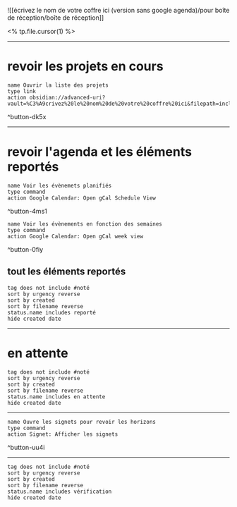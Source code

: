 

![[écrivez le nom de votre coffre ici (version sans google agenda)/pour boîte de réception/boîte de réception]]





<% tp.file.cursor(1) %>
___
# revoir les projets en cours
```button
name Ouvrir la liste des projets
type link
action obsidian://advanced-uri?vault=%C3%A9crivez%20le%20nom%20de%20votre%20coffre%20ici&filepath=inclus%252Fmes%2520projets.md
```
^button-dk5x
___
# revoir l'agenda et les éléments reportés

```button
name Voir les évènemets planifiés
type command
action Google Calendar: Open gCal Schedule View
```
^button-4ms1
```button
name Voir les évènements en fonction des semaines
type command
action Google Calendar: Open gCal week view
```
^button-0fiy
## tout les éléments reportés
```tasks
tag does not include #noté 
sort by urgency reverse
sort by created 
sort by filename reverse
status.name includes reporté
hide created date
```
___
# en attente
```tasks
tag does not include #noté 
sort by urgency reverse
sort by created 
sort by filename reverse
status.name includes en attente
hide created date
```
___
```button
name Ouvre les signets pour revoir les horizons
type command
action Signet: Afficher les signets
```
^button-uu4i
___
```tasks
tag does not include #noté 
sort by urgency reverse
sort by created 
sort by filename reverse
status.name includes vérification
hide created date
```
